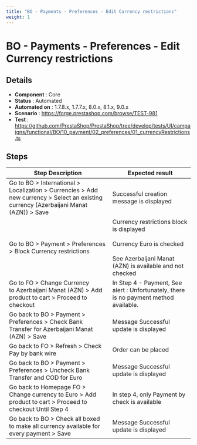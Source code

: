 ```yaml
---
title: "BO - Payments - Preferences - Edit Currency restrictions"
weight: 1
---
```


# BO - Payments - Preferences - Edit Currency restrictions
## Details
* **Component** : Core
* **Status** : Automated
* **Automated on** : 1.7.8.x, 1.7.7.x, 8.0.x, 8.1.x, 9.0.x
* **Scenario** : https://forge.prestashop.com/browse/TEST-981
* **Test** : https://github.com/PrestaShop/PrestaShop/tree/develop/tests/UI/campaigns/functional/BO/10_payment/02_preferences/01_currencyRestrictions.ts

## Steps
| Step Description | Expected result |
| ----- | ----- |
| Go to BO > International > Localization > Currencies > Add new currency > Select an existing currency (Azerbaijani Manat (AZN)) > Save | Successful creation message is displayed |
| Go to BO > Payment > Preferences > Block Currency restrictions | Currency restrictions block is displayed<br><br>Currency Euro is checked<br><br>See Azerbaijani Manat (AZN) is available and not checked |
| Go to FO > Change Currency to Azerbaijani Manat (AZN) > Add product to cart > Proceed to checkout | In Step 4 - Payment, See alert : Unfortunately, there is no payment method available. |
| Go back to BO > Payment > Preferences > Check Bank Transfer for Azerbaijani Manat (AZN) > Save | Message Successful update is displayed |
| Go back to FO > Refresh > Check Pay by bank wire | Order can be placed |
| Go back to BO > Payment > Preferences > Uncheck Bank Transfer and COD for Euro | Message Successful update is displayed |
| Go back to Homepage FO > Change currency to Euro > Add product to cart > Proceed to checkout Until Step 4 | In step 4, only Payment by check is available |
| Go back to BO > Check all boxed to make all currency available for every payment > Save | Message Successful update is displayed |
